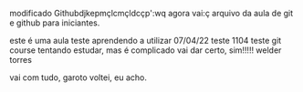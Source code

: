 modificado
Githubdjkepmçlcmçldcçp':wq
agora vai:ç
arquivo da aula de git e github para iniciantes.

este é uma aula teste
aprendendo a utilizar 07/04/22
teste 1104 teste
git course
tentando estudar, mas é complicado
vai dar certo, sim!!!!!
welder torres

vai com tudo, garoto
voltei, eu acho.
